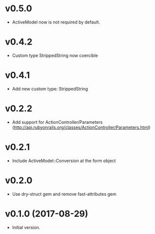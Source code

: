 # v0.5.0

- ActiveModel now is not required by default.

# v0.4.2

- Custom type StrippedString now coercible

# v0.4.1

- Add new custom type: StrippedString

# v0.2.2

- Add support for ActionController/Parameters (http://api.rubyonrails.org/classes/ActionController/Parameters.html)

# v0.2.1

- Include ActiveModel::Conversion at the form object

# v0.2.0

- Use dry-struct gem and remove fast-attributes gem

# v0.1.0 (2017-08-29)

- Initial version.

